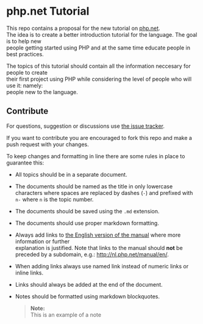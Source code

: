 php.net Tutorial
================

This repo contains a proposal for the new tutorial on [php.net][tutorial].  
The idea is to create a better introduction tutorial for the language. The goal is to help new  
people getting started using PHP and at the same time educate people in best practices.

The topics of this tutorial should contain all the information neccesary for people to create  
their first project using PHP while considering the level of people who will use it: namely:  
people new to the language.

Contribute
----------

For questions, suggestion or discussions use [the issue tracker][issues].

If you want to contribute you are encouraged to fork this repo and make a push request with your changes.

To keep changes and formatting in line there are some rules in place to guarantee this:

- All topics should be in a separate document.
- The documents should be named as the title in only lowercase characters where spaces are replaced by dashes (`-`) and prefixed with `n-` where `n` is the topic number.
- The documents should be saved using the `.md` extension.
- The documents should use proper markdown formatting.
- Always add links to [the English version of the manual][manual] where more information or further  
  explanation is justified. Note that links to the manual should **not** be preceded by a subdomain, e.g.: http://nl.php.net/manual/en/.
- When adding links always use named link instead of numeric links or inline links.
- Links should always be added at the end of the document.
- Notes should be formatted using markdown blockquotes.

    > **Note:**  
    > This is an example of a note

[issues]:https://github.com/PeeHaa/php-net-tutorial/issues
[tutorial]:http://php.net/tut.php
[manual]:http://php.net/manual/en/